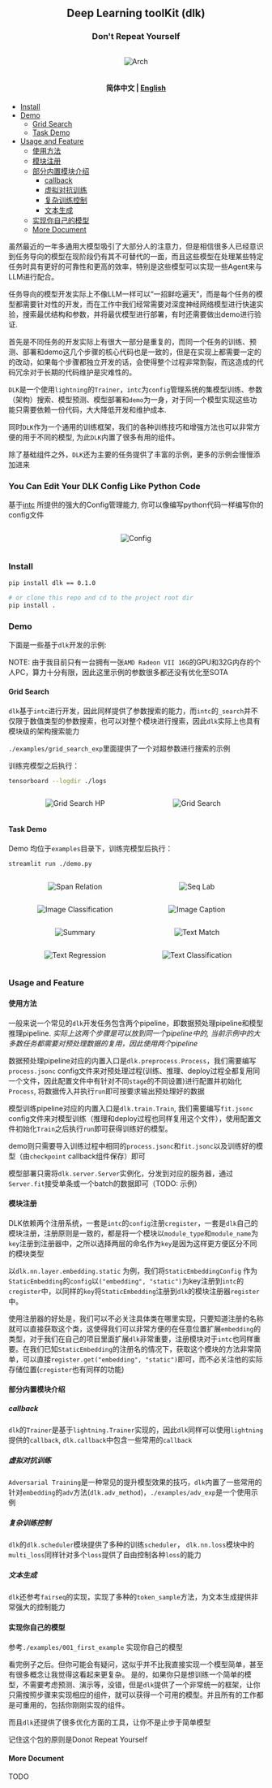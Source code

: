<p align="center">
  <h2 align="center"> Deep Learning toolKit (dlk)</h2>
</p>


<h3 align="center">
    <p>Don't Repeat Yourself</p>
</h3>

<div style="text-align:center">
<span style="width:80%;display:inline-block">

![Arch](./pics/arch.png)

</div>

<h4 align="center">
    <p>
        <b>简体中文</b> |
        <a href="https://github.com/cstsunfu/dlk/blob/main/README_en.md">English</a>
    </p>
</h4>



* [Install](#install)
* [Demo](#demo)
    * [Grid Search](#grid-search)
    * [Task Demo](#task-demo)
* [Usage and Feature](#usage-and-feature)
    * [使用方法](#使用方法)
    * [模块注册](#模块注册)
    * [部分内置模块介绍](#部分内置模块介绍)
        * [callback](#callback)
        * [虚拟对抗训练](#虚拟对抗训练)
        * [复杂训练控制](#复杂训练控制)
        * [文本生成](#文本生成)
    * [实现你自己的模型](#你自己的模型)
    * [More Document](#more-document)


虽然最近的一年多通用大模型吸引了大部分人的注意力，但是相信很多人已经意识到任务导向的模型在现阶段仍有其不可替代的一面，而且这些模型在处理某些特定任务时具有更好的可靠性和更高的效率，特别是这些模型可以实现一些Agent来与LLM进行配合。

任务导向的模型开发实际上不像LLM一样可以“一招鲜吃遍天”，而是每个任务的模型都需要针对性的开发，而在工作中我们经常需要对深度神经网络模型进行快速实验，搜索最优结构和参数，并将最优模型进行部署，有时还需要做出demo进行验证.

首先是不同任务的开发实际上有很大一部分是重复的，而同一个任务的训练、预测、部署和demo这几个步骤的核心代码也是一致的，但是在实现上都需要一定的的改动，如果每个步骤都独立开发的话，会使得整个过程非常割裂，而这造成的代码冗余对于长期的代码维护是灾难性的。

`DLK`是一个使用`lightning`的`Trainer`，`intc`为`config`管理系统的集模型训练、参数（架构）搜索、模型预测、模型部署和`demo`为一身，对于同一个模型实现这些功能只需要依赖一份代码，大大降低开发和维护成本.

同时`DLK`作为一个通用的训练框架，我们的各种训练技巧和增强方法也可以非常方便的用于不同的模型, 为此`DLK`内置了很多有用的组件。

除了基础组件之外，`DLK`还为主要的任务提供了丰富的示例，更多的示例会慢慢添加进来

### You Can Edit Your DLK Config Like Python Code

基于[intc](https://github.com/cstsunfu/intc) 所提供的强大的Config管理能力, 你可以像编写python代码一样编写你的config文件

<div style="text-align:center">
<span style="width:80%;display:inline-block">

![Config](./pics/vsc_main.png)

</div>


### Install


```bash
pip install dlk == 0.1.0

# or clone this repo and cd to the project root dir
pip install .
```

### Demo

下面是一些基于`dlk`开发的示例:

NOTE: 由于我目前只有一台拥有一张`AMD Radeon VII 16G`的GPU和32G内存的个人PC，算力十分有限，因此这里示例的参数很多都还没有优化至SOTA


#### Grid Search

`dlk`基于`intc`进行开发，因此同样提供了参数搜索的能力，而`intc`的`_search`并不仅限于数值类型的参数搜索，也可以对整个模块进行搜索，因此`dlk`实际上也具有模块级的架构搜索能力

`./examples/grid_search_exp`里面提供了一个对超参数进行搜索的示例

训练完模型之后执行：

```bash
tensorboard --logdir ./logs
```

<div style="text-align:center">
<span style="width:47%;display:inline-block">

![Grid Search HP](pics/grid_search_hp.png)

</span>
<span style="width:47%;display:inline-block">

 ![Grid Search](./pics/grid_search_scalar.png)

</span>
</div>

#### Task Demo

Demo 均位于`examples`目录下，训练完模型后执行：

```bash
streamlit run ./demo.py
```

<div style="text-align:center">
<span style="width:47%;display:inline-block">

![Span Relation](./pics/span_rel.png)

</span>
<span style="width:47%;display:inline-block">

![Seq Lab](./pics/seq_lab.png)

</span>
</div>

<div style="text-align:center">
<span style="width:47%;display:inline-block">

![Image Classification](./pics/img_cls.png)

</span>
<span style="width:47%;display:inline-block">

![Image Caption](./pics/img_cap.png)

</span>
</div>

<div style="text-align:center">
<span style="width:47%;display:inline-block">

![Summary](./pics/summary.png)

</span>
<span style="width:47%;display:inline-block">

![Text Match](./pics/txt_match.png)

</span>
</div>

<div style="text-align:center">
<span style="width:47%;display:inline-block">

![Text Regression](./pics/txt_reg.png)

</span>

<span style="width:47%;display:inline-block">

![Text Classification](./pics/txt_cls.png)

</span>
</div>

### Usage and Feature

#### 使用方法

一般来说一个常见的`dlk`开发任务包含两个pipeline，即数据预处理pipeline和模型推理pipeline. *实际上这两个步骤是可以放到同一个pipeline中的, 当前示例中的大多数任务都需要对预处理数据的复用，因此使用两个pipeline*

数据预处理pipeline对应的内置入口是`dlk.preprocess.Process`，我们需要编写`process.jsonc` config文件来对预处理过程(训练、推理、deploy过程全都复用同一个文件，因此配置文件中有针对不同`stage`的不同设置)进行配置并初始化`Process`, 将数据传入并执行`run`即可按要求输出预处理好的数据

模型训练pipeline对应的内置入口是`dlk.train.Train`, 我们需要编写`fit.jsonc` config文件来对模型训练（推理和deploy过程也同样复用这个文件），使用配置文件初始化`Train`之后执行`run`即可获得训练好的模型。

demo则只需要导入训练过程中相同的`process.jsonc`和`fit.jsonc`以及训练好的模型（由`checkpoint` callback组件保存）即可

模型部署只需将`dlk.server.Server`实例化，分发到对应的服务器，通过`Server.fit`接受单条或一个batch的数据即可（TODO: 示例）


#### 模块注册

DLK依赖两个注册系统，一套是`intc`的`config`注册`cregister`，一套是`dlk`自己的模块注册，注册原则是一致的，都是将一个模块以`module_type`和`module_name`为`key`注册到注册器中，之所以选择两层的命名作为`key`是因为这样更方便区分不同的模块类型

以`dlk.nn.layer.embedding.static` 为例，我们将`StaticEmbeddingConfig` 作为`StaticEmbedding`的`config`以`("embedding", "static")`为key注册到`intc`的`cregister`中，以同样的`key`将`StaticEmbedding`注册到`dlk`的模块注册器`register`中。

使用注册器的好处是，我们可以不必关注具体类在哪里实现，只要知道注册的名称就可以直接获取这个类，这使得我们可以非常方便的在任意位置扩展`embedding`的类型，对于我们在自己的项目里面扩展`dlk`非常重要，注册模块对于`intc`也同样重要。在我们已知`StaticEmbedding`的注册名的情况下，获取这个模块的方法非常简单，可以直接`register.get("embedding", "static")`即可，而不必关注他的实际存储位置(`cregister`也有同样的功能)


#### 部分内置模块介绍

##### callback

`dlk`的`Trainer`是基于`lightning.Trainer`实现的，因此`dlk`同样可以使用`lightning`提供的`callback`, `dlk.callback`中包含一些常用的`callback`

##### 虚拟对抗训练

`Adversarial Training`是一种常见的提升模型效果的技巧，`dlk`内置了一些常用的针对`embedding`的`adv`方法(`dlk.adv_method`)，`./examples/adv_exp`是一个使用示例

##### 复杂训练控制

`dlk`的`dlk.scheduler`模块提供了多种的训练`scheduler`， `dlk.nn.loss`模块中的`multi_loss`同样针对多个`loss`提供了自由控制各种`loss`的能力

##### 文本生成

`dlk`还参考`fairseq`的实现，实现了多种的`token_sample`方法，为文本生成提供非常强大的控制能力

#### 实现你自己的模型

参考`./examples/001_first_example` 实现你自己的模型

看完例子之后。但你可能会有疑问，这似乎并不比我直接实现一个模型简单，甚至有很多概念让我觉得这看起来更复杂。
是的，如果你只是想训练一个简单的模型，不需要考虑预测、演示等，没错，但是`dlk`提供了一个非常统一的框架，让你只需按照步骤来实现相应的组件，就可以获得一个可用的模型。并且所有的工作都是可重用的，包括你刚刚实现的组件。

而且`dlk`还提供了很多优化方面的工具，让你不是止步于简单模型

记住这个包的原则是Donot Repeat Yourself


#### More Document

TODO
